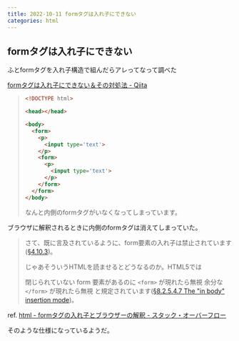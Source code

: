 ```yaml
---
title: 2022-10-11 formタグは入れ子にできない
categories: html
---
```


## formタグは入れ子にできない

ふとformタグを入れ子構造で組んだらアレってなって調べた

[formタグは入れ子にできない＆その対処法 - Qiita](https://qiita.com/k5trismegistus/items/eda92664037f96f40e37)

> ```html
> <!DOCTYPE html>
> 
> <head></head>
> 
> <body>
>   <form>
>     <p>
>       <input type='text'>
>     </p>
>     <form>
>       <p>
>         <input type='text'>
>       </p>
>     </form>
>   </form>
> </body>
> ```
> 
> なんと内側のformタグがいなくなってしまっています。

ブラウザに解釈されるときに内側のformタグは消えてしまっていた。

> さて、既に言及されているように、form要素の入れ子は禁止されています([§4.10.3](https://html.spec.whatwg.org/multipage/forms.html#the-form-element))。
> 
> じゃあそういうHTMLを読ませるとどうなるのか。HTML5では
> 
> 閉じられていない form 要素があるのに `<form>` が現れたら無視
> 余分な `</form>` が現れたら無視
> と規定されています([§8.2.5.4.7 The "in body" insertion mode](https://html.spec.whatwg.org/multipage/parsing.html#parsing-main-inbody))。

ref. [html - formタグの入れ子とブラウザーの解釈 - スタック・オーバーフロー](https://ja.stackoverflow.com/questions/30651/form%e3%82%bf%e3%82%b0%e3%81%ae%e5%85%a5%e3%82%8c%e5%ad%90%e3%81%a8%e3%83%96%e3%83%a9%e3%82%a6%e3%82%b6%e3%83%bc%e3%81%ae%e8%a7%a3%e9%87%88/30654#30654)

そのような仕様になっているようだ。
